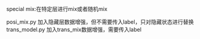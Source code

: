

special mix:在特定层进行mix或者随机mix

posi_mix.py  加入隐藏层数据增强，但不需要传入label，只对隐藏状态进行替换
trans_model.py  加入trans_mix数据增强，需要传入label



